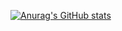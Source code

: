 [![Anurag's GitHub stats](https://github-readme-stats.vercel.app/api?username=xuese0513&show_icons=true&hide=contribs,prs)](https://github.com/anuraghazra/github-readme-stats)
